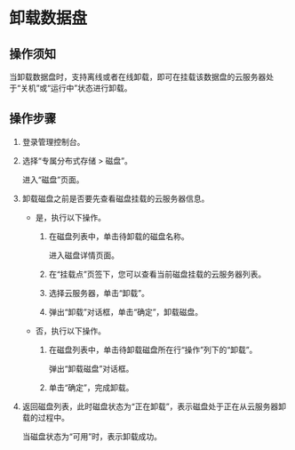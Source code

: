 # 卸载数据盘<a name="dss_01_2302"></a>

## 操作须知<a name="section41541269"></a>

当卸载数据盘时，支持离线或者在线卸载，即可在挂载该数据盘的云服务器处于“关机”或“运行中”状态进行卸载。

## 操作步骤<a name="section38327104"></a>

1.  登录管理控制台。
2.  选择“专属分布式存储 \> 磁盘”。

    进入“磁盘”页面。

3.  卸载磁盘之前是否要先查看磁盘挂载的云服务器信息。
    -   是，执行以下操作。
        1.  在磁盘列表中，单击待卸载的磁盘名称。

            进入磁盘详情页面。

        2.  在“挂载点”页签下，您可以查看当前磁盘挂载的云服务器列表。
        3.  选择云服务器，单击“卸载”。
        4.  弹出“卸载”对话框，单击“确定”，卸载磁盘。

    -   否，执行以下操作。
        1.  在磁盘列表中，单击待卸载磁盘所在行“操作”列下的“卸载”。

            弹出“卸载磁盘”对话框。

        2.  单击“确定”，完成卸载。

4.  返回磁盘列表，此时磁盘状态为“正在卸载”，表示磁盘处于正在从云服务器卸载的过程中。

    当磁盘状态为“可用”时，表示卸载成功。


